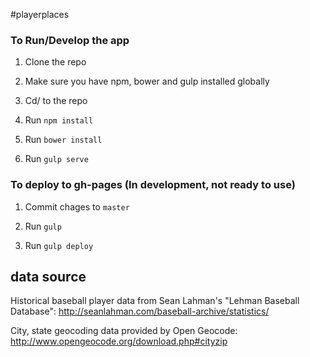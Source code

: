 #playerplaces

### To Run/Develop the app

1. Clone the repo

2. Make sure you have npm, bower and gulp installed globally

3. Cd/ to the repo

4. Run `npm install`

5. Run `bower install`

5. Run `gulp serve`

### To deploy to gh-pages  (In development, not ready to use)

1. Commit chages to `master`

2. Run `gulp`

3. Run `gulp deploy`



## data source

Historical baseball player data from Sean Lahman's "Lehman Baseball Database": http://seanlahman.com/baseball-archive/statistics/

City, state geocoding data provided by Open Geocode: http://www.opengeocode.org/download.php#cityzip
